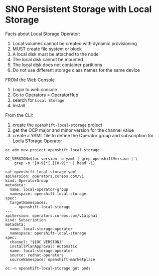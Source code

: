 # SNO Persistent Storage with Local Storage

Facts about Local Storage Operator:
1. Local volumes cannot be created with dynamic provisioning
1. MUST create file system or block
1. A local disk must be attached to the node
1. The local disk cannot be mounted
1. The local disk does not container partitions
1. Do not use different storage class names for the same device

FROM the Web Console
1. Login to web console
1. Go to Operators > OperatorHub
1. search for `Local Storage`
1. Install

From the CLI:
1. create the `openshift-local-storage` project
1. get the OCP major and minor version for the channel value
1. create a YAML file to define the Operator group and subscription for Locla STorage Operator
```
oc adm new-project openshift-local-storage

OC_VERSION=$(oc version -o yaml | grep openshiftVersion | \
    grep -o '[0-9]*[.][0-9]*' | head -1)

cat openshift-local-storage.yaml
apiVersion: operators.coreos.com/v1
kind: OperatorGroup
metadata:
  name: local-operator-group
  namespace: openshift-local-storage
spec:
  targetNamespaces:
    - openshift-local-storage
---
apiVersion: operators.coreos.com/v1alpha1
kind: Subscription
metadata:
  name: local-storage-operator
  namespace: openshift-local-storage
spec:
  channel: "${OC_VERSION}"
  installPlanApproval: Automatic 
  name: local-storage-operator
  source: redhat-operators
  sourceNamespace: openshift-marketplace

oc -n openshift-local-storage get pods
```
